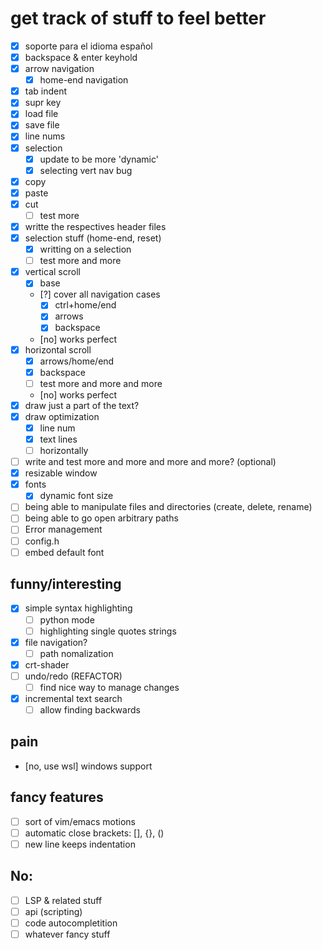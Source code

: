 # get track of stuff to feel better

- [x] soporte para el idioma español
- [x] backspace & enter keyhold
- [x] arrow navigation
    - [x] home-end navigation
- [x] tab indent
- [x] supr key
- [x] load file
- [x] save file
- [x] line nums
- [x] selection
    - [x] update to be more 'dynamic'
    - [x] selecting vert nav bug
- [x] copy 
- [x] paste
- [x] cut
    - [ ] test more
- [x] writte the respectives header files
- [x] selection stuff (home-end, reset)
    - [x] writting on a selection
    - [ ] test more and more
- [x] vertical scroll
    - [x] base 
    - [?] cover all navigation cases
        - [x] ctrl+home/end
        - [x] arrows 
        - [x] backspace
    - [no] works perfect
- [x] horizontal scroll
    - [x] arrows/home/end
    - [x] backspace
    - [ ] test more and more and more
    - [no] works perfect
- [x] draw just a part of the text? 
- [x] draw optimization
    - [x] line num
    - [x] text lines
    - [ ] horizontally
- [ ] write and test more and more and more and more? (optional)
- [x] resizable window
- [x] fonts
    - [x] dynamic font size
- [ ] being able to manipulate files and directories (create, delete, rename)
- [ ] being able to go open arbitrary paths
- [ ] Error management
- [ ] config.h
- [ ] embed default font

## funny/interesting
- [x] simple syntax highlighting
    - [ ] python mode
    - [ ] highlighting single quotes strings
- [x] file navigation?
    - [ ] path nomalization
- [x] crt-shader
- [ ] undo/redo (REFACTOR)
    - [ ] find nice way to manage changes
- [x] incremental text search
    - [ ] allow finding backwards

## pain
- [no, use wsl] windows support 

## fancy features
- [ ] sort of vim/emacs motions
- [ ] automatic close brackets: [], {}, ()
- [ ] new line keeps indentation

## No: 
- [ ] LSP & related stuff
- [ ] api (scripting)
- [ ] code autocompletition
- [ ] whatever fancy stuff
